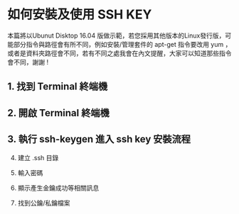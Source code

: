 ﻿# 如何安裝及使用 SSH KEY

本篇將以Ubunut Disktop 16.04 版做示範，若您採用其他版本的Linux發行版，可能部分指令與路徑會有所不同，例如安裝/管理套件的 apt-get 指令要改用 yum ，或者是資料夾路徑會不同，若有不同之處我會在內文提醒，大家可以知道那些指令會不同，謝謝 !

## 1. 找到 Terminal 終端機

## 2. 開啟 Terminal 終端機

## 3. 執行 ssh-keygen 進入 ssh key 安裝流程

4. 建立 .ssh 目錄

5. 輸入密碼

6. 顯示產生金鑰成功等相關訊息

7. 找到公鑰/私鑰檔案